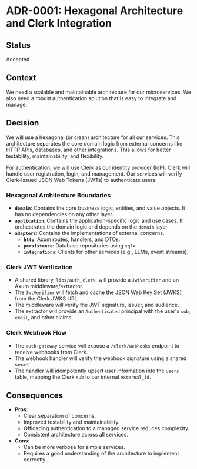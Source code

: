 # ADR-0001: Hexagonal Architecture and Clerk Integration

## Status

Accepted

## Context

We need a scalable and maintainable architecture for our microservices. We also need a robust authentication solution that is easy to integrate and manage.

## Decision

We will use a hexagonal (or clean) architecture for all our services. This architecture separates the core domain logic from external concerns like HTTP APIs, databases, and other integrations. This allows for better testability, maintainability, and flexibility.

For authentication, we will use Clerk as our identity provider (IdP). Clerk will handle user registration, login, and management. Our services will verify Clerk-issued JSON Web Tokens (JWTs) to authenticate users.

### Hexagonal Architecture Boundaries

- **`domain`**: Contains the core business logic, entities, and value objects. It has no dependencies on any other layer.
- **`application`**: Contains the application-specific logic and use cases. It orchestrates the domain logic and depends on the `domain` layer.
- **`adapters`**: Contains the implementations of external concerns.
  - **`http`**: Axum routes, handlers, and DTOs.
  - **`persistence`**: Database repositories using `sqlx`.
  - **`integrations`**: Clients for other services (e.g., LLMs, event streams).

### Clerk JWT Verification

- A shared library, `libs/auth_clerk`, will provide a `JwtVerifier` and an Axum middleware/extractor.
- The `JwtVerifier` will fetch and cache the JSON Web Key Set (JWKS) from the Clerk JWKS URL.
- The middleware will verify the JWT signature, issuer, and audience.
- The extractor will provide an `Authenticated` principal with the user's `sub`, `email`, and other claims.

### Clerk Webhook Flow

- The `auth-gateway` service will expose a `/clerk/webhooks` endpoint to receive webhooks from Clerk.
- The webhook handler will verify the webhook signature using a shared secret.
- The handler will idempotently upsert user information into the `users` table, mapping the Clerk `sub` to our internal `external_id`.

## Consequences

- **Pros**:
  - Clear separation of concerns.
  - Improved testability and maintainability.
  - Offloading authentication to a managed service reduces complexity.
  - Consistent architecture across all services.
- **Cons**:
  - Can be more verbose for simple services.
  - Requires a good understanding of the architecture to implement correctly.
